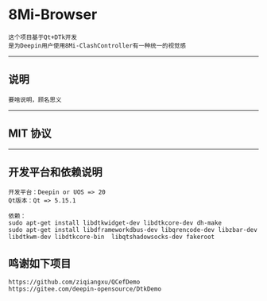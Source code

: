 # 8Mi-Browser

    这个项目基于Qt+DTk开发
    是为Deepin用户使用8Mi-ClashController有一种统一的视觉感

---
## 说明
    
    要啥说明，顾名思义
    
---
## MIT 协议
---

## 开发平台和依赖说明
    开发平台：Deepin or UOS => 20
    Qt版本：Qt => 5.15.1

    依赖：
    sudo apt-get install libdtkwidget-dev libdtkcore-dev dh-make
    sudo apt-get install libdframeworkdbus-dev libqrencode-dev libzbar-dev libdtkwm-dev libdtkcore-bin  libqtshadowsocks-dev fakeroot

## 鸣谢如下项目
    https://github.com/ziqiangxu/QCefDemo
    https://gitee.com/deepin-opensource/DtkDemo